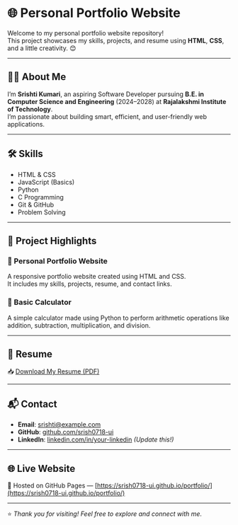 # 🌐 Personal Portfolio Website

Welcome to my personal portfolio website repository!  
This project showcases my skills, projects, and resume using **HTML**, **CSS**, and a little creativity. 😊

---

## 👩‍💻 About Me

I’m **Srishti Kumari**, an aspiring Software Developer pursuing **B.E. in Computer Science and Engineering** (2024–2028) at **Rajalakshmi Institute of Technology**.  
I’m passionate about building smart, efficient, and user-friendly web applications.

---

## 🛠️ Skills

- HTML & CSS  
- JavaScript (Basics)  
- Python  
- C Programming  
- Git & GitHub  
- Problem Solving

---

## 📁 Project Highlights

### 🔹 Personal Portfolio Website  
A responsive portfolio website created using HTML and CSS.  
It includes my skills, projects, resume, and contact links.

### 🔹 Basic Calculator  
A simple calculator made using Python to perform arithmetic operations like addition, subtraction, multiplication, and division.

---

## 📄 Resume

📥 [Download My Resume (PDF)](./Resume.pdf)

---

## 📬 Contact

- **Email**: srishti@example.com  
- **GitHub**: [github.com/srish0718-ui](https://github.com/srish0718-ui)  
- **LinkedIn**: [linkedin.com/in/your-linkedin](https://linkedin.com/in/your-linkedin) *(Update this!)*

---

## 🌐 Live Website
🔗 Hosted on GitHub Pages — [https://srish0718-ui.github.io/portfolio/](https://srish0718-ui.github.io/portfolio/)


---

⭐ *Thank you for visiting! Feel free to explore and connect with me.*  

